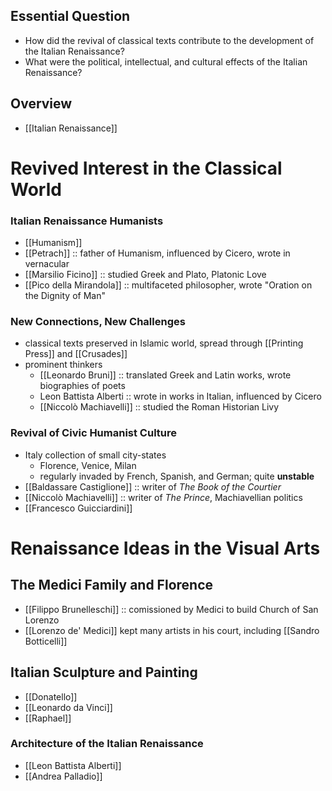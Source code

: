## Essential Question
- How did the revival of classical texts contribute to the development of the Italian Renaissance?
- What were the political, intellectual, and cultural effects of the Italian Renaissance?
## Overview
- [[Italian Renaissance]]
# Revived Interest in the Classical World
### Italian Renaissance Humanists
- [[Humanism]]
- [[Petrach]] :: father of Humanism, influenced by Cicero, wrote in vernacular
- [[Marsilio Ficino]] :: studied Greek and Plato, Platonic Love
- [[Pico della Mirandola]] :: multifaceted philosopher, wrote "Oration on the Dignity of Man"
### New Connections, New Challenges
- classical texts preserved in Islamic world, spread through [[Printing Press]] and [[Crusades]]
- prominent thinkers
	- [[Leonardo Bruni]] :: translated Greek and Latin works, wrote biographies of poets
	- Leon Battista Alberti :: wrote in works in Italian, influenced by Cicero
	- [[Niccolò Machiavelli]] :: studied the Roman Historian Livy
### Revival of Civic Humanist Culture
- Italy collection of small city-states
	- Florence, Venice, Milan
	- regularly invaded by French, Spanish, and German; quite **unstable**
- [[Baldassare Castiglione]] :: writer of *The Book of the Courtier*
- [[Niccolò Machiavelli]] :: writer of *The Prince*, Machiavellian politics
- [[Francesco Guicciardini]]
# Renaissance Ideas in the Visual Arts
## The Medici Family and Florence
- [[Filippo Brunelleschi]] :: comissioned by Medici to build Church of San Lorenzo
- [[Lorenzo de' Medici]] kept many artists in his court, including [[Sandro Botticelli]]
## Italian Sculpture and Painting
- [[Donatello]]
- [[Leonardo da Vinci]]
- [[Raphael]]
### Architecture of the Italian Renaissance
- [[Leon Battista Alberti]]
- [[Andrea Palladio]]